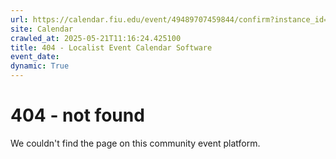```yaml
---
url: https://calendar.fiu.edu/event/49489707459844/confirm?instance_id=49489707472139&return=https%3A%2F%2Fcalendar.fiu.edu%2Fmiami_beach_urban_studios_364
site: Calendar
crawled_at: 2025-05-21T11:16:24.425100
title: 404 - Localist Event Calendar Software
event_date: 
dynamic: True
---
```


# 404 - not found
We couldn't find the page on this community event platform.
